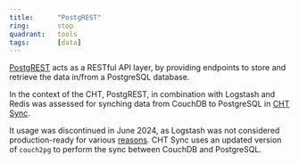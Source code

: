 ```yaml
---
title:      "PostgREST"
ring:       stop
quadrant:   tools
tags:       [data]
---
```


[PostgREST](https://postgrest.org/en/v12/) acts as a RESTful API layer, by providing endpoints to store and retrieve the data in/from a PostgreSQL database.

In the context of the CHT, PostgREST, in combination with Logstash and Redis was assessed for synching data from CouchDB to PostgreSQL in [CHT Sync](https://github.com/medic/cht-sync). 

It usage was discontinued in June 2024, as Logstash was not considered production-ready for various [reasons](https://github.com/medic/cht-sync/issues/107). CHT Sync uses an updated version of `couch2pg` to perform the sync between CouchDB and PostgreSQL.